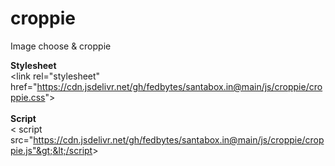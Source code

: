 # croppie
Image choose &amp; croppie

<b>Stylesheet</b><br>
&lt;link rel="stylesheet" href="https://cdn.jsdelivr.net/gh/fedbytes/santabox.in@main/js/croppie/croppie.css"&gt;
<br><br>
<b>Script</b><br>
&lt; script src="https://cdn.jsdelivr.net/gh/fedbytes/santabox.in@main/js/croppie/croppie.js"&gt;&lt;/script&gt;
